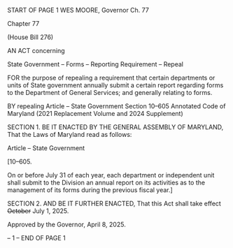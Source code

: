 START OF PAGE 1
WES MOORE, Governor Ch. 77

Chapter 77

(House Bill 276)

AN ACT concerning

State Government – Forms – Reporting Requirement – Repeal

FOR the purpose of repealing a requirement that certain departments or units of State
government annually submit a certain report regarding forms to the Department of
General Services; and generally relating to forms.

BY repealing
Article – State Government
Section 10–605
Annotated Code of Maryland
(2021 Replacement Volume and 2024 Supplement)

SECTION 1. BE IT ENACTED BY THE GENERAL ASSEMBLY OF MARYLAND,
That the Laws of Maryland read as follows:

Article – State Government

[10–605.

On or before July 31 of each year, each department or independent unit shall submit
to the Division an annual report on its activities as to the management of its forms during
the previous fiscal year.]

SECTION 2. AND BE IT FURTHER ENACTED, That this Act shall take effect
~~October~~ July 1, 2025.

Approved by the Governor, April 8, 2025.

– 1 –
END OF PAGE 1